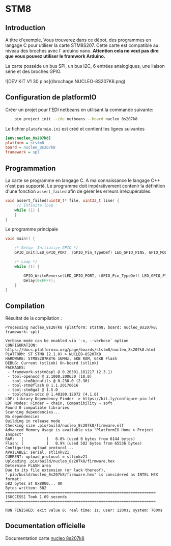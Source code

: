 ﻿# STM8

## Introduction
A titre d'exemple, Vous trouverez dans ce dépot, des programmes en langage C pour utiliser la carte STM8S207.
Cette carte est compatible au niveau des broches avec l' arduino nano. **Attention cela ne veut pas dire que vous pouvez utiliser le framwork Arduino.** 

La carte posséde un bus SPI, un bus I2C, 6 entrées analogiques, une liaison série et des broches GPIO.

![DEV KIT V1 30 pins](/brochage NUCLEO-8S207K8.png)

## Configuration de platformIO

Créer un projet pour l'EDI netbeans en utilisant la commande suivante:
```bash
	pio project init --ide netbeans --board nucleo_8s207k8
```
Le fichier `plateformio.ini` est créé et contient les lignes suivantes
```ini
[env:nucleo_8s207k8]
platform = ststm8
board = nucleo_8s207k8
framework = spl
``` 
## Programmation

La carte se programme en langage C. A ma connaissance le langage C++ n'est pas supporté.
Le programme doit impérativement contenir la définition d'une fonction `assert_failed` afin de gérer les erreurs irrécupérables. 
```c
void assert_failed(uint8_t* file, uint32_t line) {
     // Infinite loop 
    while (1) {
    }
}
```
Le programme principale
```c
void main() {

    /* Setup  Initialize GPIO */
    GPIO_Init(LED_GPIO_PORT, (GPIO_Pin_TypeDef) LED_GPIO_PINS, GPIO_MODE_OUT_PP_LOW_FAST);

    /* Loop */
    while (1) {

        GPIO_WriteReverse(LED_GPIO_PORT, (GPIO_Pin_TypeDef) LED_GPIO_PINS); // Toggles Led builtin
        Delay(0xFFFF);
    }
}
```

## Compilation
Résultat de la compilation :
```
Processing nucleo_8s207k8 (platform: ststm8; board: nucleo_8s207k8; framework: spl)

Verbose mode can be enabled via `-v, --verbose` option
CONFIGURATION: https://docs.platformio.org/page/boards/ststm8/nucleo_8s207k8.html
PLATFORM: ST STM8 (2.1.0) > NUCLEO-8S207K8
HARDWARE: STM8S207K8T6 16MHz, 6KB RAM, 64KB Flash
DEBUG: Current (stlink) On-board (stlink)
PACKAGES: 
 - framework-ststm8spl @ 0.20301.181217 (2.3.1) 
 - tool-openocd @ 2.1000.200630 (10.0) 
 - tool-stm8binutils @ 0.230.0 (2.30) 
 - tool-stm8flash @ 1.1.20170616 
 - tool-stm8gal @ 1.5.0 
 - toolchain-sdcc @ 1.40100.12072 (4.1.0)
LDF: Library Dependency Finder -> https://bit.ly/configure-pio-ldf
LDF Modes: Finder ~ chain, Compatibility ~ soft
Found 0 compatible libraries
Scanning dependencies...
No dependencies
Building in release mode
Checking size .pio/build/nucleo_8s207k8/firmware.elf
Advanced Memory Usage is available via "PlatformIO Home > Project Inspect"
RAM:   [          ]   0.0% (used 0 bytes from 6144 bytes)
Flash: [          ]   0.9% (used 582 bytes from 65536 bytes)
Configuring upload protocol...
AVAILABLE: serial, stlinkv21
CURRENT: upload_protocol = stlinkv21
Uploading .pio/build/nucleo_8s207k8/firmware.hex
Determine FLASH area
Due to its file extension (or lack thereof), ".pio/build/nucleo_8s207k8/firmware.hex" is considered as INTEL HEX format!
582 bytes at 0x8000... OK
Bytes written: 582
================================================================== [SUCCESS] Took 1.09 seconds ==================================================================

RUN FINISHED; exit value 0; real time: 1s; user: 120ms; system: 700ms

```


## Documentation officielle

Documentation carte [nucleo 8s207k8](https://www.st.com/en/evaluation-tools/nucleo-8s207k8.html#documentation)


